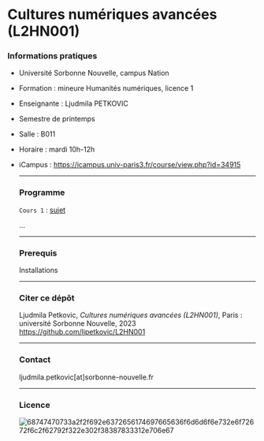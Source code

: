# Cultures numériques avancées (L2HN001)

### Informations pratiques

* Université Sorbonne Nouvelle, campus Nation

* Formation : mineure Humanités numériques, licence 1

* Enseignante : Ljudmila PETKOVIC 

* Semestre de printemps

* Salle : B011

* Horaire : mardi 10h-12h

* iCampus : https://icampus.univ-paris3.fr/course/view.php?id=34915

  ---

  ### Programme

  `Cours 1` : [sujet](sujet)

  ...

  ---

  ### Prerequis

  Installations

  ---

  ### Citer ce dépôt

  Ljudmila Petkovic, _Cultures numériques avancées (L2HN001)_, Paris : université Sorbonne Nouvelle, 2023 https://github.com/ljpetkovic/L2HN001

  ---

  ### Contact

  ljudmila.petkovic[at]sorbonne-nouvelle.fr

  ---

  ### Licence

  ![68747470733a2f2f692e6372656174697665636f6d6d6f6e732e6f72672f6c2f62792f322e302f38387833312e706e67](https://user-images.githubusercontent.com/56683417/115237678-2150d080-a11d-11eb-903e-5a26587e12e1.png)

  
